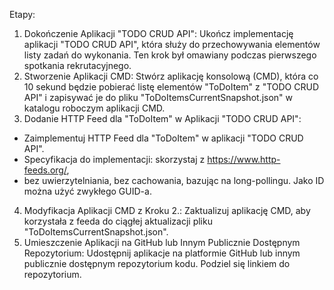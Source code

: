Etapy:
1. Dokończenie Aplikacji "TODO CRUD API": Ukończ implementację aplikacji "TODO
   CRUD API", która służy do przechowywania elementów listy zadań do wykonania.
   Ten krok był omawiany podczas pierwszego spotkania rekrutacyjnego.
2. Stworzenie Aplikacji CMD: Stwórz aplikację konsolową (CMD), która co 10 sekund
   będzie pobierać listę elementów "ToDoItem" z "TODO CRUD API" i zapisywać je do
   pliku "ToDoItemsCurrentSnapshot.json" w katalogu roboczym aplikacji CMD.
3. Dodanie HTTP Feed dla "ToDoItem" w Aplikacji "TODO CRUD API":
* Zaimplementuj HTTP Feed dla "ToDoItem" w aplikacji "TODO CRUD API".
* Specyfikacja do implementacji: skorzystaj z https://www.http-feeds.org/,
* bez uwierzytelniania, bez cachowania, bazując na long-pollingu. Jako ID
   można użyć zwykłego GUID-a.

4. Modyfikacja Aplikacji CMD z Kroku 2.: Zaktualizuj aplikację CMD, aby korzystała z
   feeda do ciągłej aktualizacji pliku "ToDoItemsCurrentSnapshot.json".
5. Umieszczenie Aplikacji na GitHub lub Innym Publicznie Dostępnym Repozytorium:
   Udostępnij aplikacje na platformie GitHub lub innym publicznie dostępnym
   repozytorium kodu. Podziel się linkiem do repozytorium.